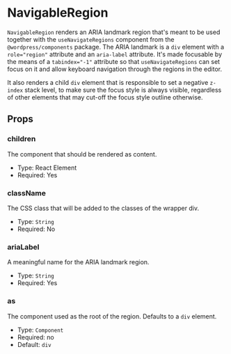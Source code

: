 # NavigableRegion

`NavigableRegion` renders an ARIA landmark region that's meant to be used together with the `useNavigateRegions` component from the `@wordpress/components` package. The ARIA landmark is a `div` element with a `role="region"` attribute and an `aria-label` attribute. It's made focusable by the means of a `tabindex="-1"` attribute so that `useNavigateRegions` can set focus on it and allow keyboard navigation through the regions in the editor.

It also renders a child `div` element that is responsible to set a negative `z-index` stack level, to make sure the focus style is always visible, regardless of other elements that may cut-off the focus style outline otherwise.

## Props

### children

The component that should be rendered as content.

-   Type: React Element
-   Required: Yes

### className

The CSS class that will be added to the classes of the wrapper div.

-   Type: `String`
-   Required: No

### ariaLabel

A meaningful name for the ARIA landmark region.

-   Type: `String`
-   Required: Yes

### as

The component used as the root of the region. Defaults to a `div` element.

-   Type: `Component`
-   Required: no
-   Default: `div`

